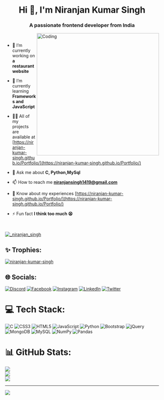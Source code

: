 <h1 align="center">Hi 👋, I'm Niranjan Kumar Singh</h1>
<h3 align="center">A passionate frontend developer from India</h3>

<img align="right" alt="Coding" width="400" src="https://cdn.dribbble.com/users/1162077/screenshots/3848914/programmer.gif">

<br>

- 🔭 I’m currently working on **a restaurant website**

- 🌱 I’m currently learning **Frameworks and JavaScript**

- 👨‍💻 All of my projects are available at [https://niranjan-kumar-singh.github.io/Portfolio/](https://niranjan-kumar-singh.github.io/Portfolio/)

- 💬 Ask me about **C, Python,MySql**

- 📫 How to reach me **niranjansingh1419@gmail.com**

- 📄 Know about my experiences [https://niranjan-kumar-singh.github.io/Portfolio/](https://niranjan-kumar-singh.github.io/Portfolio/)

- ⚡ Fun fact **I think too much 😫**

<br>

<p align="left"> <a href="https://twitter.com/_niranjan_singh" target="blank"><img src="https://img.shields.io/twitter/follow/_niranjan_singh?logo=twitter&style=for-the-badge" alt="_niranjan_singh" /></a> </p>

## ✨ Trophies:
<p align="left"> <a href="https://github.com/ryo-ma/github-profile-trophy"><img src="https://github-profile-trophy.vercel.app/?username=niranjan-kumar-singh" alt="niranjan-kumar-singh" /></a> </p>

## 🌐 Socials:
[![Discord](https://img.shields.io/badge/Discord-%237289DA.svg?logo=discord&logoColor=white)](https://discord.gg/Niranjan#7765) [![Facebook](https://img.shields.io/badge/Facebook-%231877F2.svg?logo=Facebook&logoColor=white)](https://facebook.com/niranjan.singh.1419) [![Instagram](https://img.shields.io/badge/Instagram-%23E4405F.svg?logo=Instagram&logoColor=white)](https://instagram.com/niranjan._23) [![LinkedIn](https://img.shields.io/badge/LinkedIn-%230077B5.svg?logo=linkedin&logoColor=white)](https://linkedin.com/in/niranjan-kumar-singh) [![Twitter](https://img.shields.io/badge/Twitter-%231DA1F2.svg?logo=Twitter&logoColor=white)](https://twitter.com/_niranjan_singh) 

# 💻 Tech Stack:
![C](https://img.shields.io/badge/c-%2300599C.svg?style=for-the-badge&logo=c&logoColor=white) ![CSS3](https://img.shields.io/badge/css3-%231572B6.svg?style=for-the-badge&logo=css3&logoColor=white) ![HTML5](https://img.shields.io/badge/html5-%23E34F26.svg?style=for-the-badge&logo=html5&logoColor=white) ![JavaScript](https://img.shields.io/badge/javascript-%23323330.svg?style=for-the-badge&logo=javascript&logoColor=%23F7DF1E) ![Python](https://img.shields.io/badge/python-3670A0?style=for-the-badge&logo=python&logoColor=ffdd54) ![Bootstrap](https://img.shields.io/badge/bootstrap-%23563D7C.svg?style=for-the-badge&logo=bootstrap&logoColor=white) ![jQuery](https://img.shields.io/badge/jquery-%230769AD.svg?style=for-the-badge&logo=jquery&logoColor=white) ![MongoDB](https://img.shields.io/badge/MongoDB-%234ea94b.svg?style=for-the-badge&logo=mongodb&logoColor=white) ![MySQL](https://img.shields.io/badge/mysql-%2300f.svg?style=for-the-badge&logo=mysql&logoColor=white) ![NumPy](https://img.shields.io/badge/numpy-%23013243.svg?style=for-the-badge&logo=numpy&logoColor=white) ![Pandas](https://img.shields.io/badge/pandas-%23150458.svg?style=for-the-badge&logo=pandas&logoColor=white)
# 📊 GitHub Stats:
![](https://github-readme-stats.vercel.app/api?username=niranjan-kumar-singh&theme=dark&hide_border=false&include_all_commits=false&count_private=false)<br/>
![](https://github-readme-streak-stats.herokuapp.com/?user=niranjan-kumar-singh&theme=dark&hide_border=false)<br/>
![](https://github-readme-stats.vercel.app/api/top-langs/?username=niranjan-kumar-singh&theme=dark&hide_border=false&include_all_commits=false&count_private=false&layout=compact)

---
[![](https://visitcount.itsvg.in/api?id=niranjan-kumar-singh&icon=0&color=1)](https://visitcount.itsvg.in)

<!-- Proudly created with GPRM ( https://gprm.itsvg.in ) -->
